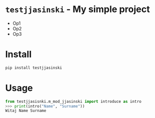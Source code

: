# `testjjasinski` - My simple project

* Op1
* Op2
* Op3

# Install

```python
pip install testjjasinski
```

# Usage

```python
from testjjasisnki.m_mod_jjasinski import introduce as intro
>>> print(intro("Name", "Surname"))
Witaj Name Surname
```